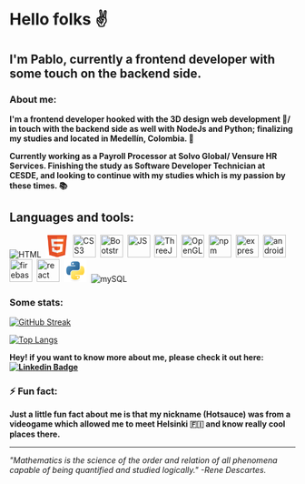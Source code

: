 <link rel="stylesheet" href="https://cdn.jsdelivr.net/gh/devicons/devicon@latest/devicon.min.css">

# Hello folks ✌
## I'm Pablo, currently a frontend developer with some touch on the backend side.

### About me:
**I'm a frontend developer hooked with the 3D design web development 🎨/ in touch with the backend side as well with NodeJs and Python; finalizing my studies and located in Medellín, Colombia. 📍**

**Currently working as a Payroll Processor at Solvo Global/ Vensure HR Services. 
Finishing the study as Software Developer Technician at CESDE, and looking to continue with my studies which is my passion by these times. 📚**

## Languages and tools:
<div>
  <img src="https://cdn.jsdelivr.net/gh/devicons/devicon/icons/git/git-plain.svg" title="Git" alt="HTML" width="40" height="40"/>&nbsp;       
  <img src="https://github.com/devicons/devicon/blob/master/icons/html5/html5-original.svg" title="HTML5" alt="HTML" width="40" height="40"/>&nbsp;
  <img src="https://cdn.jsdelivr.net/gh/devicons/devicon/icons/css3/css3-original.svg" title="CSS3" width="40" height="40"/>&nbsp;
  <img src="https://cdn.jsdelivr.net/gh/devicons/devicon/icons/bootstrap/bootstrap-original.svg" title="Bootstrap" width="40" height="40"/>&nbsp;
  <img src="https://cdn.jsdelivr.net/gh/devicons/devicon/icons/javascript/javascript-original.svg" title="JS" width="40" height="40"/>&nbsp;
  <img src="https://cdn.jsdelivr.net/gh/devicons/devicon/icons/threejs/threejs-original.svg" title="ThreeJS" width="40" height="40"/>&nbsp;
  <img src="https://cdn.jsdelivr.net/gh/devicons/devicon/icons/opengl/opengl-original.svg" title="OpenGL" width="40" height="40"/>&nbsp;
  <img src="https://cdn.jsdelivr.net/gh/devicons/devicon/icons/npm/npm-original-wordmark.svg" title="npm" width="40" height="40"/>&nbsp;
  <img src="https://cdn.jsdelivr.net/gh/devicons/devicon/icons/express/express-original-wordmark.svg" title="express" width="40" height="40"/>&nbsp;
  <img src="https://cdn.jsdelivr.net/gh/devicons/devicon/icons/androidstudio/androidstudio-original.svg" title="androidStudio" width="40" height="40"/>&nbsp;
  <img src="https://cdn.jsdelivr.net/gh/devicons/devicon/icons/firebase/firebase-plain.svg" title="firebase" width="40" height="40"/>&nbsp;                  
  <img src="https://cdn.jsdelivr.net/gh/devicons/devicon/icons/react/react-original.svg" title="react" width="40" height="40"/>&nbsp;
  <img src="https://github.com/devicons/devicon/blob/master/icons/python/python-original.svg" title="Python" alt="Python" width="40" height="40"/>&nbsp;
  <img src="https://cdn.jsdelivr.net/gh/devicons/devicon/icons/mysql/mysql-plain-wordmark.svg" title="Numpy" alt="mySQL" width="40" height="40"/>&nbsp;
</div>

### Some stats:

[![GitHub Streak](http://github-readme-streak-stats.herokuapp.com?user=PabloGiraldo96&theme=vue-dark&background=000000)](https://git.io/streak-stats)

[![Top Langs](https://github-readme-stats.vercel.app/api/top-langs/?username=PabloGiraldo96&theme=vue-dark&background=000000)](https://github.com/anuraghazra/github-readme-stats)

**Hey! if you want to know more about me, please check it out here: [![Linkedin Badge](https://img.shields.io/badge/-LinkedIn-blue?style=flat&logo=Linkedin&logoColor=white)](https://www.linkedin.com/in/juan-pablo-jaramillo-9139181b4/)**

### ⚡ Fun fact: 
**Just a little fun fact about me is that my nickname (Hotsauce) was from a videogame which allowed me to meet Helsinki 🇫🇮 and know really cool places there.**

 * *** 
 
*"Mathematics is the science of the order and relation of all phenomena capable of being quantified and studied logically."
-Rene Descartes.*


